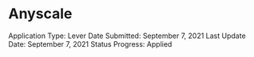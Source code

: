# Anyscale

Application Type: Lever
Date Submitted: September 7, 2021
Last Update Date: September 7, 2021
Status Progress: Applied